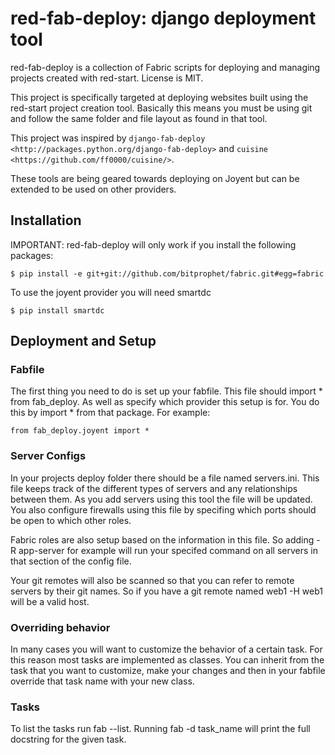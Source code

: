 # red-fab-deploy: django deployment tool

red-fab-deploy is a collection of Fabric scripts for deploying and
managing projects created with red-start. License is MIT.

This project is specifically targeted at deploying websites built using
the red-start project creation tool. Basically this means you must be using
git and follow the same folder and file layout as found in that tool.

This project was inspired by `django-fab-deploy <http://packages.python.org/django-fab-deploy>`
and `cuisine <https://github.com/ff0000/cuisine/>`.

These tools are being geared towards deploying on Joyent but can be extended to be used on other providers.

## Installation

IMPORTANT: red-fab-deploy will only work if you install the following packages:

	$ pip install -e git+git://github.com/bitprophet/fabric.git#egg=fabric

To use the joyent provider you will need smartdc

    $ pip install smartdc

## Deployment and Setup

### Fabfile

The first thing you need to do is set up your fabfile. This file should import * from fab_deploy. As well as specify which provider this setup is for. You do this by import * from that package. For example:

    from fab_deploy.joyent import *

### Server Configs

In your projects deploy folder there should be a file named servers.ini. This file keeps track of the different types of servers and any relationships between them. As you add servers using this tool the file will be updated. You also configure firewalls using this file by specifing which ports should be open to which other roles.

Fabric roles are also setup based on the information in this file. So adding -R app-server for example will run your specifed command on all servers in that section of the config file.

Your git remotes will also be scanned so that you can refer to remote servers by their git names. So if you have a git remote named web1 -H web1 will be a valid host.

### Overriding behavior

In many cases you will want to customize the behavior of a certain task. For this reason most tasks are implemented as classes. You can inherit from the task that you want to customize, make your changes and then in your fabfile override that task name with your new class.

### Tasks

To list the tasks run fab --list. Running fab -d task_name will print the full docstring for the given task.
